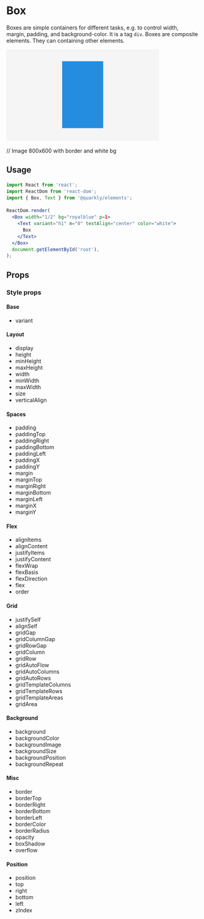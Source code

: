 # Box

Boxes are simple containers for different tasks, e.g. to control width, margin, padding, and background-color. It is a tag `div`. Boxes are composite elements. They can containing other elements.

<img alt="box" src="src/box.png" width="400px">

// Image 800x600 with border and white bg

## Usage

```jsx
import React from 'react';
import ReactDom from 'react-dom';
import { Box, Text } from '@quarkly/elements';

ReactDom.render(
  <Box width="1/2" bg="royalblue" p=1>
    <Text variant="h1" m="0" textAlign="center" color="white">
      Box
    </Text>
  </Box>
  document.getElementById('root'),
);
```

## Props

### Style props

#### Base

- variant

#### Layout

- display
- height
- minHeight
- maxHeight
- width
- minWidth
- maxWidth
- size
- verticalAlign

#### Spaces

- padding
- paddingTop
- paddingRight
- paddingBottom
- paddingLeft
- paddingX
- paddingY
- margin
- marginTop
- marginRight
- marginBottom
- marginLeft
- marginX
- marginY

#### Flex

- alignItems
- alignContent
- justifyItems
- justifyContent
- flexWrap
- flexBasis
- flexDirection
- flex
- order

#### Grid

- justifySelf
- alignSelf
- gridGap
- gridColumnGap
- gridRowGap
- gridColumn
- gridRow
- gridAutoFlow
- gridAutoColumns
- gridAutoRows
- gridTemplateColumns
- gridTemplateRows
- gridTemplateAreas
- gridArea

#### Background

- background
- backgroundColor
- backgroundImage
- backgroundSize
- backgroundPosition
- backgroundRepeat

#### Misc

- border
- borderTop
- borderRight
- borderBottom
- borderLeft
- borderColor
- borderRadius
- opacity
- boxShadow
- overflow

#### Position

- position
- top
- right
- bottom
- left
- zIndex
